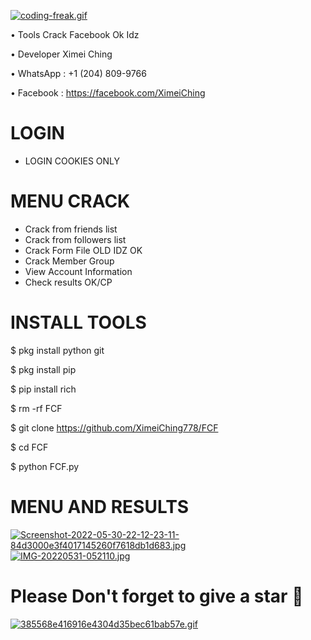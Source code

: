 [![coding-freak.gif](https://i.postimg.cc/xCSRzkwT/coding-freak.gif)](https://postimg.cc/1gJwxzRL)

• Tools Crack Facebook Ok Idz

• Developer Ximei Ching

• WhatsApp  : +1 (204) 809-9766

• Facebook  : https://facebook.com/XimeiChing

# LOGIN
- LOGIN COOKIES ONLY

# MENU CRACK 
- Crack from friends list
- Crack from followers list
- Crack Form File OLD IDZ OK
- Crack Member Group
- View Account Information
- Check results OK/CP

# INSTALL TOOLS

$ pkg install python git

$ pkg install pip

$ pip install rich

$ rm -rf FCF

$ git clone https://github.com/XimeiChing778/FCF

$ cd FCF

$ python FCF.py

# MENU AND RESULTS
[![Screenshot-2022-05-30-22-12-23-11-84d3000e3f4017145260f7618db1d683.jpg](https://i.postimg.cc/SKt4Qh3r/Screenshot-2022-05-30-22-12-23-11-84d3000e3f4017145260f7618db1d683.jpg)](https://postimg.cc/06mFZL8M)
[![IMG-20220531-052110.jpg](https://i.postimg.cc/k4m5P9bp/IMG-20220531-052110.jpg)](https://postimg.cc/SXg4cBV6)

# Please Don't forget to give a star 🌟

[![385568e416916e4304d35bec61bab57e.gif](https://i.postimg.cc/Y9MtyRcc/385568e416916e4304d35bec61bab57e.gif)](https://postimg.cc/KKpX1nvQ)




